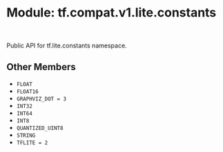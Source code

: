 <div itemscope itemtype="http://developers.google.com/ReferenceObject">
<meta itemprop="name" content="tf.compat.v1.lite.constants" />
<meta itemprop="path" content="Stable" />
<meta itemprop="property" content="FLOAT"/>
<meta itemprop="property" content="FLOAT16"/>
<meta itemprop="property" content="GRAPHVIZ_DOT"/>
<meta itemprop="property" content="INT32"/>
<meta itemprop="property" content="INT64"/>
<meta itemprop="property" content="INT8"/>
<meta itemprop="property" content="QUANTIZED_UINT8"/>
<meta itemprop="property" content="STRING"/>
<meta itemprop="property" content="TFLITE"/>
</div>

# Module: tf.compat.v1.lite.constants


<table class="tfo-notebook-buttons tfo-api" align="left">
</table>



Public API for tf.lite.constants namespace.



## Other Members

* `FLOAT` <a id="FLOAT"></a>
* `FLOAT16` <a id="FLOAT16"></a>
* `GRAPHVIZ_DOT = 3` <a id="GRAPHVIZ_DOT"></a>
* `INT32` <a id="INT32"></a>
* `INT64` <a id="INT64"></a>
* `INT8` <a id="INT8"></a>
* `QUANTIZED_UINT8` <a id="QUANTIZED_UINT8"></a>
* `STRING` <a id="STRING"></a>
* `TFLITE = 2` <a id="TFLITE"></a>
